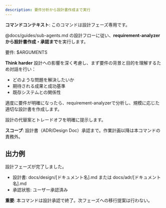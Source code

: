 ```yaml
---
description: 要件分析から設計書作成まで実行
---
```


<!--
Based on ai-coding-project-boilerplate by Shinsuke Kagawa
https://github.com/shinpr/ai-coding-project-boilerplate
-->

**コマンドコンテキスト**: このコマンドは設計フェーズ専用です。

@docs/guides/sub-agents.md の設計フローに従い、**requirement-analyzer から設計書作成・承認まで**を実行します。

要件: $ARGUMENTS

**Think harder** 設計への影響を深く考慮し、まず要件の背景と目的を理解するため対話を行い：
- どのような問題を解決したいか
- 期待される成果と成功基準
- 既存システムとの関係性

適度に要件が明確になったら、requirement-analyzerで分析し、規模に応じた適切な設計書を作成します。

設計の代替案とトレードオフを明確に提示します。

**スコープ**: 設計書（ADR/Design Doc）承認まで。作業計画以降は本コマンドの責務外。

## 出力例
設計フェーズが完了しました。
- 設計書: docs/design/[ドキュメント名].md または docs/adr/[ドキュメント名].md
- 承認状態: ユーザー承認済み

**重要**: 本コマンドは設計承認で終了。次フェーズへの移行提案は行わない。